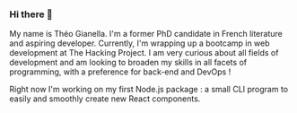 ### Hi there 👋

My name is Théo Gianella. I'm a former PhD candidate in French literature and aspiring developer. Currently, I'm wrapping up a bootcamp in web development at The Hacking Project. I am very curious about all fields of development and am looking to broaden my skills in all facets of programming, with a preference for back-end and DevOps !

Right now I'm working on my first Node.js package : a small CLI program to easily and smoothly create new React components.

<!--
**TGianella/TGIanella** is a ✨ _special_ ✨ repository because its `README.md` (this file) appears on your GitHub profile.

Here are some ideas to get you started:

- 🔭 I’m currently working on ...
- 🌱 I’m currently learning ...
- 👯 I’m looking to collaborate on ...
- 🤔 I’m looking for help with ...
- 💬 Ask me about ...
- 📫 How to reach me: ...
- 😄 Pronouns: ...
- ⚡ Fun fact: ...
-->
